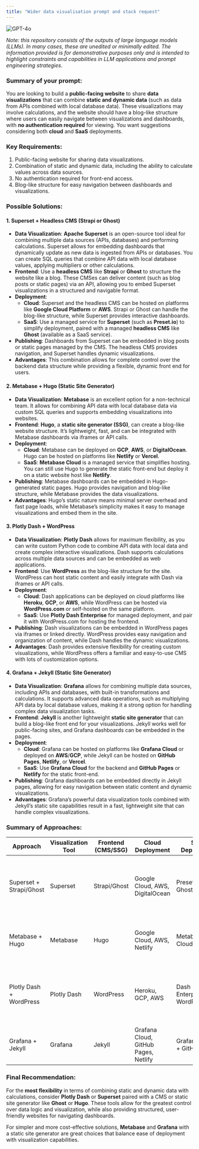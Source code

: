 ```yaml
---
title: "Wider data visualisation prompt and stack request"
---
```

![GPT-4o](https://img.shields.io/badge/GPT--4o-3333FF?style=for-the-badge&logo=openai&logoColor=white)



*Note: this repository consists of the outputs of large language models (LLMs). In many cases, these are unedited or minimally edited. The information provided is for demonstrative purposes only and is intended to highlight constraints and capabilities in LLM applications and prompt engineering strategies.*


### Summary of your prompt:
You are looking to build a **public-facing website** to share **data visualizations** that can combine **static and dynamic data** (such as data from APIs combined with local database data). These visualizations may involve calculations, and the website should have a blog-like structure where users can easily navigate between visualizations and dashboards, with **no authentication required** for viewing. You want suggestions considering both **cloud** and **SaaS** deployments.

### Key Requirements:
1. Public-facing website for sharing data visualizations.
2. Combination of static and dynamic data, including the ability to calculate values across data sources.
3. No authentication required for front-end access.
4. Blog-like structure for easy navigation between dashboards and visualizations.

### Possible Solutions:

#### 1. **Superset + Headless CMS (Strapi or Ghost)**
   - **Data Visualization**: **Apache Superset** is an open-source tool ideal for combining multiple data sources (APIs, databases) and performing calculations. Superset allows for embedding dashboards that dynamically update as new data is ingested from APIs or databases. You can create SQL queries that combine API data with local database values, applying multipliers or other calculations.
   - **Frontend**: Use a **headless CMS** like **Strapi** or **Ghost** to structure the website like a blog. These CMSes can deliver content (such as blog posts or static pages) via an API, allowing you to embed Superset visualizations in a structured and navigable format.
   - **Deployment**:
     - **Cloud**: Superset and the headless CMS can be hosted on platforms like **Google Cloud Platform** or **AWS**. Strapi or Ghost can handle the blog-like structure, while Superset provides interactive dashboards.
     - **SaaS**: Use a managed service for **Superset** (such as **Preset.io**) to simplify deployment, paired with a managed **headless CMS** like **Ghost** (available as a SaaS service).
   - **Publishing**: Dashboards from Superset can be embedded in blog posts or static pages managed by the CMS. The headless CMS provides navigation, and Superset handles dynamic visualizations.
   - **Advantages**: This combination allows for complete control over the backend data structure while providing a flexible, dynamic front end for users.

#### 2. **Metabase + Hugo (Static Site Generator)**
   - **Data Visualization**: **Metabase** is an excellent option for a non-technical team. It allows for combining API data with local database data via custom SQL queries and supports embedding visualizations into websites.
   - **Frontend**: **Hugo**, a **static site generator (SSG)**, can create a blog-like website structure. It’s lightweight, fast, and can be integrated with Metabase dashboards via iframes or API calls.
   - **Deployment**:
     - **Cloud**: Metabase can be deployed on **GCP**, **AWS**, or **DigitalOcean**. Hugo can be hosted on platforms like **Netlify** or **Vercel**.
     - **SaaS**: **Metabase Cloud** is a managed service that simplifies hosting. You can still use Hugo to generate the static front-end but deploy it on a static website host like **Netlify**.
   - **Publishing**: Metabase dashboards can be embedded in Hugo-generated static pages. Hugo provides navigation and blog-like structure, while Metabase provides the data visualizations.
   - **Advantages**: Hugo’s static nature means minimal server overhead and fast page loads, while Metabase’s simplicity makes it easy to manage visualizations and embed them in the site.

#### 3. **Plotly Dash + WordPress**
   - **Data Visualization**: **Plotly Dash** allows for maximum flexibility, as you can write custom Python code to combine API data with local data and create complex interactive visualizations. Dash supports calculations across multiple data sources and can be embedded as web applications.
   - **Frontend**: Use **WordPress** as the blog-like structure for the site. WordPress can host static content and easily integrate with Dash via iframes or API calls.
   - **Deployment**:
     - **Cloud**: Dash applications can be deployed on cloud platforms like **Heroku**, **GCP**, or **AWS**, while WordPress can be hosted via **WordPress.com** or self-hosted on the same platform.
     - **SaaS**: Use **Plotly Dash Enterprise** for managed deployment, and pair it with WordPress.com for hosting the frontend.
   - **Publishing**: Dash visualizations can be embedded in WordPress pages via iframes or linked directly. WordPress provides easy navigation and organization of content, while Dash handles the dynamic visualizations.
   - **Advantages**: Dash provides extensive flexibility for creating custom visualizations, while WordPress offers a familiar and easy-to-use CMS with lots of customization options.

#### 4. **Grafana + Jekyll (Static Site Generator)**
   - **Data Visualization**: **Grafana** allows for combining multiple data sources, including APIs and databases, with built-in transformations and calculations. It supports advanced data operations, such as multiplying API data by local database values, making it a strong option for handling complex data visualization tasks.
   - **Frontend**: **Jekyll** is another lightweight **static site generator** that can build a blog-like front end for your visualizations. Jekyll works well for public-facing sites, and Grafana dashboards can be embedded in the pages.
   - **Deployment**:
     - **Cloud**: Grafana can be hosted on platforms like **Grafana Cloud** or deployed on **AWS**/**GCP**, while Jekyll can be hosted on **GitHub Pages**, **Netlify**, or **Vercel**.
     - **SaaS**: Use **Grafana Cloud** for the backend and **GitHub Pages** or **Netlify** for the static front-end.
   - **Publishing**: Grafana dashboards can be embedded directly in Jekyll pages, allowing for easy navigation between static content and dynamic visualizations.
   - **Advantages**: Grafana’s powerful data visualization tools combined with Jekyll’s static site capabilities result in a fast, lightweight site that can handle complex visualizations.

### Summary of Approaches:

| Approach                        | Visualization Tool | Frontend (CMS/SSG) | Cloud Deployment                       | SaaS Deployment                              | Advantages                                                                                  |
|----------------------------------|--------------------|--------------------|----------------------------------------|----------------------------------------------|----------------------------------------------------------------------------------------------|
| Superset + Strapi/Ghost           | Superset           | Strapi/Ghost        | Google Cloud, AWS, DigitalOcean        | Preset.io + Ghost.org                       | Flexible open-source stack, blog-like structure with powerful analytics and data calculations |
| Metabase + Hugo                  | Metabase           | Hugo               | Google Cloud, AWS, Netlify             | Metabase Cloud + Netlify                    | Lightweight static site with simple integration for visualizations                           |
| Plotly Dash + WordPress           | Plotly Dash        | WordPress          | Heroku, GCP, AWS                       | Dash Enterprise + WordPress.com             | High flexibility in visualization and well-supported CMS with extensive customization         |
| Grafana + Jekyll                 | Grafana            | Jekyll             | Grafana Cloud, GitHub Pages, Netlify   | Grafana Cloud + GitHub Pages                | Powerful dashboard tool with fast, minimalistic static site                                   |

### Final Recommendation:
For the **most flexibility** in terms of combining static and dynamic data with calculations, consider **Plotly Dash** or **Superset** paired with a CMS or static site generator like **Ghost** or **Hugo**. These tools allow for the greatest control over data logic and visualization, while also providing structured, user-friendly websites for navigating dashboards. 

For simpler and more cost-effective solutions, **Metabase** and **Grafana** with a static site generator are great choices that balance ease of deployment with visualization capabilities.